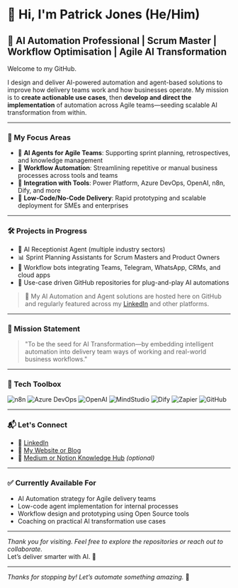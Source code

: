 # 👋 Hi, I'm Patrick Jones (He/Him)

## 🎯 AI Automation Professional | Scrum Master  | Workflow Optimisation | Agile AI Transformation

Welcome to my GitHub.

I design and deliver AI-powered automation and agent-based solutions to improve how delivery teams work and how businesses operate. My mission is to **create actionable use cases**, then **develop and direct the implementation** of automation across Agile teams—seeding scalable AI transformation from within.

---

### 🧠 My Focus Areas
- 🤖 **AI Agents for Agile Teams**: Supporting sprint planning, retrospectives, and knowledge management
- 🔁 **Workflow Automation**: Streamlining repetitive or manual business processes across tools and teams
- 🧩 **Integration with Tools**: Power Platform, Azure DevOps, OpenAI, n8n, Dify, and more
- 🌱 **Low-Code/No-Code Delivery**: Rapid prototyping and scalable deployment for SMEs and enterprises

---

### 🛠️ Projects in Progress
- 🦷 AI Receptionist Agent (multiple industry sectors)
- 📊 Sprint Planning Assistants for Scrum Masters and Product Owners
- 🔄 Workflow bots integrating Teams, Telegram, WhatsApp, CRMs, and cloud apps
- 💼 Use-case driven GitHub repositories for plug-and-play AI automations

> 🔗 My AI Automation and Agent solutions are hosted here on GitHub and regularly featured across my [LinkedIn](https://www.linkedin.com/in/indieagile) and other platforms.

---

### 📌 Mission Statement

> "To be the seed for AI Transformation—by embedding intelligent automation into delivery team ways of working and real-world business workflows."

---

### 🧰 Tech Toolbox

![n8n](https://img.shields.io/badge/n8n-Automation-blueviolet?style=flat&logo=n8n)
![Azure DevOps](https://img.shields.io/badge/Azure_DevOps-Project-blue?style=flat&logo=azuredevops)
![OpenAI](https://img.shields.io/badge/OpenAI-API-success?style=flat&logo=openai)
![MindStudio](https://img.shields.io/badge/MindStudio-Low_Code-purple?style=flat&logo=microsoftpowerplatform)
![Dify](https://img.shields.io/badge/Dify_AI-Agent_Framework-orange?style=flat)
![Zapier](https://img.shields.io/badge/Zapier-Automation-lightgrey?style=flat)
![GitHub](https://img.shields.io/badge/GitHub-Actions-black?style=flat&logo=github)

---

### 📬 Let's Connect

- 💼 [LinkedIn](https://www.linkedin.com/in/yourname)
- 🧠 [My Website or Blog](https://yourwebsite.com)
- 🧾 [Medium or Notion Knowledge Hub](https://yourhub.com) *(optional)*

---

### ✅ Currently Available For

- AI Automation strategy for Agile delivery teams  
- Low-code agent implementation for internal processes  
- Workflow design and prototyping using Open Source tools  
- Coaching on practical AI transformation use cases  

---

_Thank you for visiting. Feel free to explore the repositories or reach out to collaborate._  
Let’s deliver smarter with AI. 🚀


---

_Thanks for stopping by! Let’s automate something amazing._ 🚀
